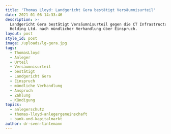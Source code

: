 ```yaml
---
title: 'Thomas Lloyd: Landgericht Gera bestätigt Versäumnisurteil'
date: 2021-01-06 14:33:46
description: >-
  Landgericht Gera bestätigt Versäumnisurteil gegen die CT Infrastructure
  Holding Ltd. nach mündlicher Verhandlung über Einspruch.
layout: post
style_id: post
image: /uploads/lg-gera.jpg
tags:
  - ThomasLloyd
  - Anleger
  - Urteil
  - Versäumnisurteil
  - bestätigt
  - Landgericht Gera
  - Einspruch
  - mündliche Verhandlung
  - Anspruch
  - Zahlung
  - Kündigung
topics:
  - anlegerschutz
  - thomas-lloyd-anlegergemeinschaft
  - bank-und-kapitalmarkt
author: dr-sven-tintemann
---
```


